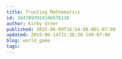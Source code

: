 ```yaml
---
title: Trusting Mathematics
id: 3447893924146576138
author: Kirby Urner
published: 2015-06-09T16:54:00.001-07:00
updated: 2015-06-14T21:38:20.149-07:00
blog: world_game
tags: 
---
```


